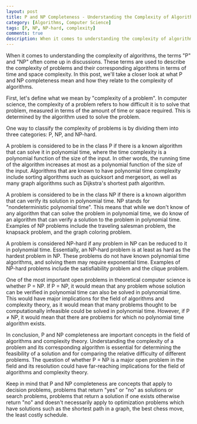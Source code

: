 ```yaml
---
layout: post
title: P and NP Completeness - Understanding the Complexity of Algorithms
category: [Algorithms, Computer Science]
tags: [P, NP, NP-hard, complexity]
comments: true
description: When it comes to understanding the complexity of algorithms, the terms "P" and "NP" often come up in discussions. These terms are used to describe the complexity of problems and their corresponding algorithms in terms of time and space complexity. In this post, we'll take a closer look at what P and NP completeness mean and how they relate to the complexity of algorithms.
---
```


When it comes to understanding the complexity of algorithms, the terms "P" and "NP" often come up in discussions. These terms are used to describe the complexity of problems and their corresponding algorithms in terms of time and space complexity. In this post, we'll take a closer look at what P and NP completeness mean and how they relate to the complexity of algorithms.

First, let's define what we mean by "complexity of a problem". In computer science, the complexity of a problem refers to how difficult it is to solve that problem, measured in terms of the amount of time or space required. This is determined by the algorithm used to solve the problem.

One way to classify the complexity of problems is by dividing them into three categories: P, NP, and NP-hard.

A problem is considered to be in the class P if there is a known algorithm that can solve it in polynomial time, where the time complexity is a polynomial function of the size of the input. In other words, the running time of the algorithm increases at most as a polynomial function of the size of the input. Algorithms that are known to have polynomial time complexity include sorting algorithms such as quicksort and mergesort, as well as many graph algorithms such as Dijkstra's shortest path algorithm.

A problem is considered to be in the class NP if there is a known algorithm that can verify its solution in polynomial time. NP stands for "nondeterministic polynomial time". This means that while we don't know of any algorithm that can solve the problem in polynomial time, we do know of an algorithm that can verify a solution to the problem in polynomial time. Examples of NP problems include the traveling salesman problem, the knapsack problem, and the graph coloring problem.

A problem is considered NP-hard if any problem in NP can be reduced to it in polynomial time. Essentially, an NP-hard problem is at least as hard as the hardest problem in NP. These problems do not have known polynomial time algorithms, and solving them may require exponential time. Examples of NP-hard problems include the satisfiability problem and the clique problem.

One of the most important open problems in theoretical computer science is whether P = NP. If P = NP, it would mean that any problem whose solution can be verified in polynomial time can also be solved in polynomial time. This would have major implications for the field of algorithms and complexity theory, as it would mean that many problems thought to be computationally infeasible could be solved in polynomial time. However, if P ≠ NP, it would mean that there are problems for which no polynomial time algorithm exists.

In conclusion, P and NP completeness are important concepts in the field of algorithms and complexity theory. Understanding the complexity of a problem and its corresponding algorithm is essential for determining the feasibility of a solution and for comparing the relative difficulty of different problems. The question of whether P = NP is a major open problem in the field and its resolution could have far-reaching implications for the field of algorithms and complexity theory.

Keep in mind that P and NP completeness are concepts that apply to decision problems, problems that return "yes" or "no" as solutions or search problems, problems that return a solution if one exists otherwise return "no" and doesn't necessarily apply to optimization problems which have solutions such as the shortest path in a graph, the best chess move, the least costly schedule.

